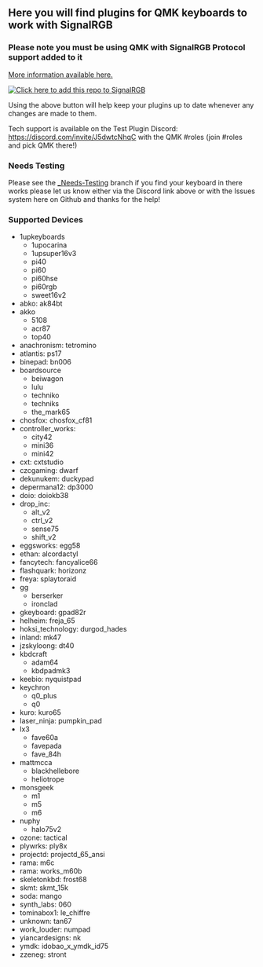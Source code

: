 ## Here you will find plugins for QMK keyboards to work with SignalRGB ##

### Please note you must be using QMK with SignalRGB Protocol support added to it ###
[More information available here.](https://docs.signalrgb.com/qmk)

[![Click here to add this repo to SignalRGB](https://github.com/SRGBmods/qmk-plugins/blob/main/_images/add-to-signalrgb.png)](https://srgbmods.net/s?p=addon/install?url=https://github.com/SRGBmods/qmk-plugins/)

Using the above button will help keep your plugins up to date whenever any changes are made to them.

Tech support is available on the Test Plugin Discord: <https://discord.com/invite/J5dwtcNhqC> with the QMK #roles (join #roles and pick QMK there!)

### Needs Testing ###
Please see the [\_Needs-Testing](https://github.com/SRGBmods/qmk-plugins/tree/needs-testing) branch if you find your keyboard in there works please let us know either via the Discord link above or with the Issues system here on Github and thanks for the help!

### Supported Devices ###
* 1upkeyboards
	* 1upocarina
	* 1upsuper16v3
	* pi40
	* pi60
	* pi60hse
	* pi60rgb
	* sweet16v2
* abko: ak84bt
* akko
	* 5108
	* acr87
	* top40
* anachronism: tetromino
* atlantis: ps17
* binepad: bn006
* boardsource
	* beiwagon
	* lulu
	* techniko
	* techniks
	* the_mark65
* chosfox: chosfox_cf81
* controller_works:
	* city42
	* mini36
	* mini42
* cxt: cxtstudio
* czcgaming: dwarf
* dekunukem: duckypad
* depermana12: dp3000
* doio: doiokb38
* drop_inc:
	* alt_v2
	* ctrl_v2
	* sense75
	* shift_v2
* eggsworks: egg58
* ethan: alcordactyl
* fancytech: fancyalice66
* flashquark: horizonz
* freya: splaytoraid
* gg
	* berserker
	* ironclad
* gkeyboard: gpad82r
* helheim: freja_65
* hoksi_technology: durgod_hades
* inland: mk47
* jzskyloong: dt40
* kbdcraft
	* adam64
	* kbdpadmk3
* keebio: nyquistpad
* keychron
	* q0_plus
	* q0
* kuro: kuro65
* laser_ninja: pumpkin_pad
* lx3
	* fave60a
	* favepada
	* fave_84h
* mattmcca
	* blackhellebore
	* heliotrope
* monsgeek
	* m1
	* m5
	* m6
* nuphy
    * halo75v2
* ozone: tactical
* plywrks: ply8x
* projectd: projectd_65_ansi
* rama: m6c
* rama: works_m60b
* skeletonkbd: frost68
* skmt: skmt_15k
* soda: mango
* synth_labs: 060
* tominabox1: le_chiffre
* unknown: tan67
* work_louder: numpad
* yiancardesigns: nk
* ymdk: idobao_x_ymdk_id75
* zzeneg: stront
